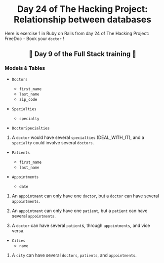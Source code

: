 <h1 align="center">Day 24 of The Hacking Project: Relationship between databases</h1>

Here is exercise 1 in Ruby on Rails from day 24 of The Hacking Project: FreeDoc - Book your `doctor` !

<h2 align="center">🎉 Day 9 of the Full Stack training 🎉</h2>

### Models & Tables

- `Doctors` 
  - `first_name`
  - `last_name`
  - `zip_code`

- `Specialties` 
  - `specialty`

- `DoctorSpecialties` 

1. A `doctor` would have several `specialties` (DEAL_WITH_IT), and a `specialty` could involve several `doctors`.

- `Patients`
  - `first_name`
  - `last_name`

- `Appointments`
  - `date`

1. An `appointment` can only have one `doctor`, but a `doctor` can have several `appointments`.

2. An `appointment` can only have one `patient`, but a `patient` can have several `appointments`.

3. A `doctor` can have several `patient`s, through `appointments`, and vice versa.

- `Cities`
  - `name`

1. A `city` can have several `doctors`, `patients`, and `appointments`.